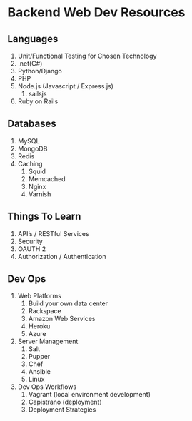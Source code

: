Backend Web Dev Resources
==========================


## Languages
1. Unit/Functional Testing for Chosen Technology
2. .net(C#)
3. Python/Django
4. PHP
5. Node.js (Javascript / Express.js)
    1. sailsjs
6. Ruby on Rails

## Databases
1. MySQL
2. MongoDB
3. Redis
4. Caching
    1. Squid
    2. Memcached
    3. Nginx
    4. Varnish
    
## Things To Learn
1. API’s / RESTful Services
2. Security
3. OAUTH 2
4. Authorization / Authentication

## Dev Ops
1. Web Platforms
    1. Build your own data center
    2. Rackspace
    3. Amazon Web Services
    4. Heroku
    5. Azure
2. Server Management
    1. Salt
    2. Pupper
    3. Chef
    4. Ansible
    5. Linux
3. Dev Ops Workflows
    1. Vagrant (local environment development)
    2. Capistrano (deployment)
    3. Deployment Strategies
